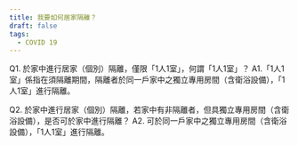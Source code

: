 ```yaml
---
title: 我要如何居家隔離？
draft: false
tags:
  - COVID 19
---
```

Q1. 於家中進行居家（個別）隔離，僅限「1人1室」，何謂「1人1室」？
A1.「1人1室」係指在須隔離期間，隔離者於同一戶家中之獨立專用房間（含衛浴設備），「1人1室」進行隔離。

Q2. 於家中進行居家（個別）隔離，若家中有非隔離者，但具獨立專用房間（含衛浴設備），是否可於家中進行隔離？
A2. 可於同一戶家中之獨立專用房間（含衛浴設備），「1人1室」進行隔離。